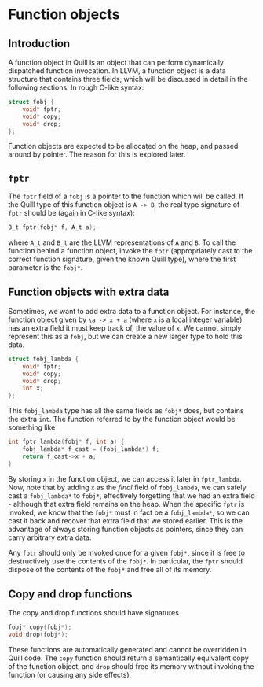 # Function objects

## Introduction

A function object in Quill is an object that can perform dynamically dispatched function invocation. In LLVM, a function object is a data structure that contains three fields, which will be discussed in detail in the following sections. In rough C-like syntax:

```c
struct fobj {
    void* fptr;
    void* copy;
    void* drop;
};
```

Function objects are expected to be allocated on the heap, and passed around by pointer. The reason for this is explored later.

## `fptr`

The `fptr` field of a `fobj` is a pointer to the function which will be called. If the Quill type of this function object is `A -> B`, the real type signature of `fptr` should be (again in C-like syntax):

```c
B_t fptr(fobj* f, A_t a);
```

where `A_t` and `B_t` are the LLVM representations of `A` and `B`. To call the function behind a function object, invoke the `fptr` (appropriately cast to the correct function signature, given the known Quill type), where the first parameter is the `fobj*`.

## Function objects with extra data

Sometimes, we want to add extra data to a function object. For instance, the function object given by `\a -> x + a` (where `x` is a local integer variable) has an extra field it must keep track of, the value of `x`. We cannot simply represent this as a `fobj`, but we can create a new larger type to hold this data.

```c
struct fobj_lambda {
    void* fptr;
    void* copy;
    void* drop;
    int x;
};
```

This `fobj_lambda` type has all the same fields as `fobj*` does, but contains the extra `int`. The function referred to by the function object would be something like

```c
int fptr_lambda(fobj* f, int a) {
    fobj_lambda* f_cast = (fobj_lambda*) f;
    return f_cast->x + a;
}
```

By storing `x` in the function object, we can access it later in `fptr_lambda`. Now, note that by adding `x` as the _final_ field of `fobj_lambda`, we can safely cast a `fobj_lambda*` to `fobj*`, effectively forgetting that we had an extra field - although that extra field remains on the heap. When the specific `fptr` is invoked, we know that the `fobj*` must in fact be a `fobj_lambda*`, so we can cast it back and recover that extra field that we stored earlier. This is the advantage of always storing function objects as pointers, since they can carry arbitrary extra data.

Any `fptr` should only be invoked once for a given `fobj*`, since it is free to destructively use the contents of the `fobj*`. In particular, the `fptr` should dispose of the contents of the `fobj*` and free all of its memory.

## Copy and drop functions

The copy and drop functions should have signatures

```c
fobj* copy(fobj*);
void drop(fobj*);
```

These functions are automatically generated and cannot be overridden in Quill code. The `copy` function should return a semantically equivalent copy of the function object, and `drop` should free its memory without invoking the function (or causing any side effects).
